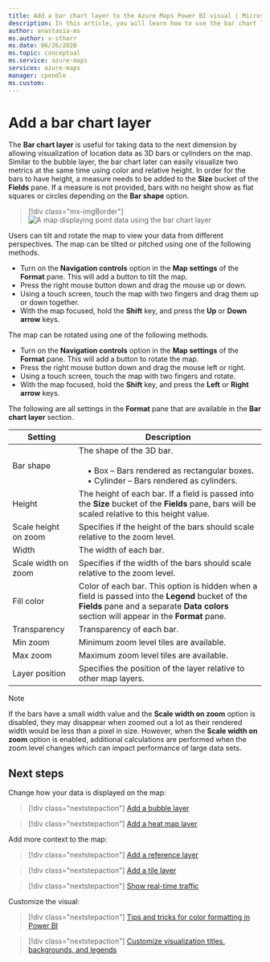```yaml
---
title: Add a bar chart layer to the Azure Maps Power BI visual | Microsoft Azure Maps
description: In this article, you will learn how to use the bar chart layer in the Microsoft Azure Maps visual for Power BI.
author: anastasia-ms
ms.author: v-stharr
ms.date: 06/26/2020
ms.topic: conceptual
ms.service: azure-maps
services: azure-maps
manager: cpendle
ms.custom: 
---
```


# Add a bar chart layer

The **Bar chart layer** is useful for taking data to the next dimension by allowing visualization of location data as 3D bars or cylinders on the map. Similar to the bubble layer, the bar chart later can easily visualize two metrics at the same time using color and relative height. In order for the bars to have height, a measure needs to be added to the **Size** bucket of the **Fields** pane. If a measure is not provided, bars with no height show as flat squares or circles depending on the **Bar shape** option.

> [!div class="mx-imgBorder"]
> ![A map displaying point data using the bar chart layer](media/power-bi-visual/bar-chart-layer-styled.png)

Users can tilt and rotate the map to view your data from different perspectives. The map can be tilted or pitched using one of the following methods.

-   Turn on the **Navigation controls** option in the **Map settings** of the **Format** pane. This will add a button to tilt the map.
-   Press the right mouse button down and drag the mouse up or down.
-   Using a touch screen, touch the map with two fingers and drag them up or down together.
-   With the map focused, hold the **Shift** key, and press the **Up** or **Down arrow** keys.

The map can be rotated using one of the following methods.

-   Turn on the **Navigation controls** option in the **Map settings** of the **Format** pane. This will add a button to rotate the map.
-   Press the right mouse button down and drag the mouse left or right.
-   Using a touch screen, touch the map with two fingers and rotate.
-   With the map focused, hold the **Shift** key, and press the **Left** or **Right arrow** keys.

The following are all settings in the **Format** pane that are available in the **Bar chart layer** section.

| Setting              | Description      |
|----------------------|------------------|
| Bar shape            | The shape of the 3D bar.<br/><br/>&nbsp;&nbsp;&nbsp;&nbsp;• Box – Bars rendered as rectangular boxes.<br/>&nbsp;&nbsp;&nbsp;&nbsp;• Cylinder – Bars rendered as cylinders. |
| Height               | The height of each bar. If a field is passed into the **Size** bucket of the **Fields** pane, bars will be scaled relative to this height value. |
| Scale height on zoom | Specifies if the height of the bars should scale relative to the zoom level. |
| Width                | The width of each bar.  |
| Scale width on zoom  | Specifies if the width of the bars should scale relative to the zoom level.  |
| Fill color           | Color of each bar. This option is hidden when a field is passed into the **Legend** bucket of the **Fields** pane and a separate **Data colors** section will appear in the **Format** pane. |
| Transparency         | Transparency of each bar. |
| Min zoom             | Minimum zoom level tiles are available. |
| Max zoom             | Maximum zoom level tiles are available. |
| Layer position       | Specifies the position of the layer relative to other map layers. |

> [!NOTE]
> If the bars have a small width value and the **Scale width on zoom** option is disabled, they may disappear when zoomed out a lot as their rendered width would be less than a pixel in size. However, when the **Scale width on zoom** option is enabled, additional calculations are performed when the zoom level changes which can impact performance of large data sets.

## Next steps

Change how your data is displayed on the map:

> [!div class="nextstepaction"]
> [Add a bubble layer](power-bi-visual-add-bubble-layer.md)

> [!div class="nextstepaction"]
> [Add a heat map layer](power-bi-visual-add-heat-map-layer.md)

Add more context to the map:

> [!div class="nextstepaction"]
> [Add a reference layer](power-bi-visual-add-reference-layer.md)

> [!div class="nextstepaction"]
> [Add a tile layer](power-bi-visual-add-tile-layer.md)

> [!div class="nextstepaction"]
> [Show real-time traffic](power-bi-visual-show-real-time-traffic.md)

Customize the visual:

> [!div class="nextstepaction"]
> [Tips and tricks for color formatting in Power BI](/power-bi/visuals/service-tips-and-tricks-for-color-formatting)

> [!div class="nextstepaction"]
> [Customize visualization titles, backgrounds, and legends](/power-bi/visuals/power-bi-visualization-customize-title-background-and-legend)